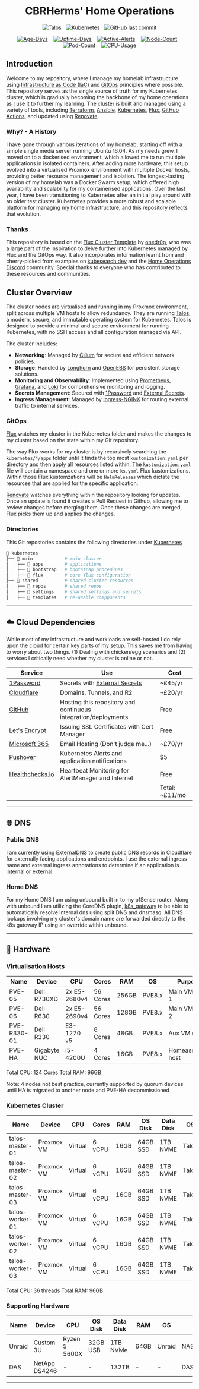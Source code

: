 <div align="center">

# CBRHerms' Home Operations

[![Talos](https://img.shields.io/endpoint?url=https%3A%2F%2Fkromgo.sheartech.uk%2Fquery%3Fformat%3Dendpoint%26metric%3Dtalos_version&style=for-the-badge&logo=talos&logoColor=white&color=blue&label=%20)](https://www.talos.dev/)&nbsp;&nbsp;
[![Kubernetes](https://img.shields.io/endpoint?url=https%3A%2F%2Fkromgo.sheartech.uk%2Fquery%3Fformat%3Dendpoint%26metric%3Dkubernetes_version&style=for-the-badge&logo=kubernetes&logoColor=white&color=blue&label=%20)](https://www.talos.dev/)&nbsp;&nbsp;
[![GitHub last commit](https://img.shields.io/github/last-commit/cbrherms/home-ops?color=blue&style=for-the-badge&logoColor=white&logo=github&label=%20)](https://github.com/cbrherms/home-ops/commits/main)

[![Age-Days](https://img.shields.io/endpoint?url=https%3A%2F%2Fkromgo.sheartech.uk%2Fquery%3Fmetric%3Dcluster_age_days&style=flat-squaree&label=Age)](https://github.com/kashalls/kromgo/)&nbsp;&nbsp;&nbsp;
[![Uptime-Days](https://img.shields.io/endpoint?url=https%3A%2F%2Fkromgo.sheartech.uk%2Fquery%3Fmetric%3Dcluster_uptime_days&style=flat-square&label=Uptime)](https://github.com/kashalls/kromgo/)&nbsp;&nbsp;&nbsp;
[![Active-Alerts](https://img.shields.io/endpoint?url=https%3A%2F%2Fkromgo.sheartech.uk%2Fquery%3Fmetric%3Dprometheus_active_alerts&style=flat-square&label=Firing%20Alerts)](https://github.com/kashalls/kromgo/)&nbsp;&nbsp;&nbsp;
[![Node-Count](https://img.shields.io/endpoint?url=https%3A%2F%2Fkromgo.sheartech.uk%2Fquery%3Fmetric%3Dcluster_node_count&style=flat-square&label=Nodes)](https://github.com/kashalls/kromgo/)&nbsp;&nbsp;&nbsp;
[![Pod-Count](https://img.shields.io/endpoint?url=https%3A%2F%2Fkromgo.sheartech.uk%2Fquery%3Fmetric%3Dcluster_pod_count&style=flat-square&label=Pods&color=green)](https://github.com/kashalls/kromgo/)&nbsp;&nbsp;&nbsp;
[![CPU-Usage](https://img.shields.io/endpoint?url=https%3A%2F%2Fkromgo.sheartech.uk%2Fquery%3Fmetric%3Dcluster_cpu_usage&style=flat-square&label=CPU)](https://github.com/kashalls/kromgo/)

</div>

## Introduction

Welcome to my repository, where I manage my homelab infrastructure using [Infrastructure as Code (IaC)](https://en.wikipedia.org/wiki/Infrastructure_as_code) and [GitOps](https://www.gitops.tech/) principles where possible. This repository serves as the single source of truth for my Kubernetes cluster, which is gradually becoming the backbone of my home operations as I use it to further my learning. The cluster is built and managed using a variety of tools, including [Terraform](https://www.terraform.io/), [Ansible](https://www.ansible.com/), [Kubernetes](https://kubernetes.io/), [Flux](https://fluxcd.io/), [GitHub Actions](https://github.com/features/actions), and updated using [Renovate](https://renovatebot.com/).

### Why? - A History

I have gone through various iterations of my homelab, starting off with a simple single media server running Ubuntu 16.04. As my needs grew, I moved on to a dockerised environment, which allowed me to run multiple applications in isolated containers. After adding more hardware, this setup evolved into a virtualised Proxmox environment with multiple Docker hosts, providing better resource management and isolation. The longest-lasting version of my homelab was a Docker Swarm setup, which offered high availability and scalability for my containerised applications. Over the last year, I have been transitioning to Kubernetes after an initial play around with an older test cluster. Kubernetes provides a more robust and scalable platform for managing my home infrastructure, and this repository reflects that evolution.

### Thanks

This repository is based on the [Flux Cluster Template](https://github.com/onedr0p/flux-cluster-template) by [onedr0p](https://github.com/onedr0p), who was a large part of the inspiration to delve further into Kubernetes managed by Flux and the GitOps way. It also incorporates information learnt from and cherry-picked from examples on [kubesearch.dev](https://kubesearch.dev) and the [Home Operations Discord](https://discord.gg/home-operations) community. Special thanks to everyone who has contributed to these resources and communities.

## Cluster Overview

The cluster nodes are virtualised and running in my Proxmox environment, split across multiple VM hosts to allow redundancy. They are running [Talos](https://www.talos.dev/), a modern, secure, and immutable operating system for Kubernetes. Talos is designed to provide a minimal and secure environment for running Kubernetes, with no SSH access and all configuration managed via API.

The cluster includes:

- **Networking**: Managed by [Cilium](https://cilium.io/) for secure and efficient network policies.
- **Storage**: Handled by [Longhorn](https://longhorn.io/) and [OpenEBS](https://openebs.io/) for persistent storage solutions.
- **Monitoring and Observability**: Implemented using [Prometheus](https://prometheus.io/), [Grafana](https://grafana.com/), and [Loki](https://grafana.com/oss/loki/) for comprehensive monitoring and logging.
- **Secrets Management**: Secured with [1Password](https://1password.com/) and [External Secrets](https://external-secrets.io/).
- **Ingress Management**: Managed by [Ingress-NGINX](https://kubernetes.github.io/ingress-nginx/) for routing external traffic to internal services.

### GitOps

[Flux](https://fluxcd.io) watches my cluster in the Kubernetes folder and makes the changes to my cluster based on the state within my Git repository.

The way Flux works for my cluster is by recursively searching the `kubernetes/*/apps` folder until it finds the top most `kustomization.yaml` per directory and then apply all resources listed within. The `kustomization.yaml` file will contain a namespace and one or more `ks.yaml` Flux kustomizations. Within those Flux kustomzations will be `HelmReleases` which dictate the resources that are applied for the specific application.

[Renovate](https://github.com/renovatebot/renovate) watches everything within the repository looking for updates. Once an update is found it creates a Pull Request in Github, allowing me to review changes before merging them. Once these changes are merged, Flux picks them up and applies the changes.

### Directories

This Git repostories contains the following directories under [Kubernetes](https://github.com/ewatkins/talos-cluster/tree/main/kubernetes)

```sh
📁 kubernetes
├── 📁 main            # main cluster
│   ├── 📁 apps        # applications
│   ├── 📁 bootstrap   # bootstrap procedures
│   ├── 📁 flux        # core flux configuration
├── 📁 shared          # shared cluster resources
│   ├── 📁 repos       # shared repos
│   ├── 📁 settings    # shared settings and secrets
│   ├── 📁 templates   # re-usable compponents
```

---

## ☁️ Cloud Dependencies

While most of my infrastructure and workloads are self-hosted I do rely upon the cloud for certain key parts of my setup. This saves me from having to worry about two things. (1) Dealing with chicken/egg scenarios and (2) services I critically need whether my cluster is online or not.

| Service                                     | Use                                                            | Cost           |
|---------------------------------------------|----------------------------------------------------------------|----------------|
| [1Password](https://1password.com/)         | Secrets with [External Secrets](https://external-secrets.io/)  | ~£45/yr        |
| [Cloudflare](https://www.cloudflare.com/)   | Domains, Tunnels, and R2                                       | ~£20/yr        |
| [GitHub](https://github.com/)               | Hosting this repository and continuous integration/deployments | Free           |
| [Let's Encrypt](https://letsencrypt.org/)   | Issuing SSL Certificates with Cert Manager                     | Free           |
| [Microsoft 365](https://microsoft.com/)     | Email Hosting (Don't judge me...)                              | ~£70/yr        |
| [Pushover](https://pushover.net/)           | Kubernetes Alerts and application notifications                | $5             |
| [Healthchecks.io](https://healthchecks.io/) | Heartbeat Monitoring for AlertManager and Internet             | Free           |
|                                             |                                                                | Total: ~£11/mo |
---

## 🌐 DNS

### Public DNS

I am currently using [ExternalDNS](https://github.com/kubernetes-sigs/external-dns) to create public DNS records in Cloudflare for externally facing applications and endpoints. I use the external ingress name and external ingress annotations to determine if an application is internal or external.

### Home DNS

For my Home DNS I am using unbound built in to my pfSense router. Along with unbound I am utilizing the CoreDNS plugin, [k8s_gateway](https://github.com/ori-edge/k8s_gateway) to be able to automatically resolve internal dns using split DNS and dnsmasq. All DNS lookups involving my cluster's domain name are forwarded directly to the k8s gateway IP using an override within unbound.

---

## 🔧 Hardware

### Virtualisation Hosts

| Name        | Device       | CPU          | Cores    | RAM   | OS     | Purpose            |
|-------------|--------------|--------------|----------|-------|--------|--------------------|
| PVE-05      | Dell R730XD  | 2x E5-2680v4 | 56 Cores | 256GB | PVE8.x | Main VM node 1     |
| PVE-06      | Dell R630    | 2x E5-2690v4 | 56 Cores | 128GB | PVE8.x | Main VM node 2     |
| PVE-R330-01 | Dell R330    | E3-1270 v5   | 8 Cores  | 48GB  | PVE8.x | Aux VM node        |
| PVE-HA      | Gigabyte NUC | i5-4200U     | 4 Cores  | 16GB  | PVE8.x | Homeassistant host |

Total CPU: 124 Cores
Total RAM: 96GB

Note: 4 nodes not best practice, currently supported by quorum devices until HA is migrated to another node and PVE-HA decommissioned

### Kubernetes Cluster

| Name            | Device       | CPU      | Cores  | RAM  | OS Disk  | Data Disk   | OS    | Purpose           |
|-----------------|--------------|----------|--------|------|----------|-------------|-------|-------------------|
| talos-master-01 | Proxmox VM   | Virtual  | 6 vCPU | 16GB | 64GB SSD | 1TB NVME  | Talos | k8s control-plane |
| talos-master-02 | Proxmox VM   | Virtual  | 6 vCPU | 16GB | 64GB SSD | 1TB NVME  | Talos | k8s control-plane |
| talos-master-03 | Proxmox VM   | Virtual  | 6 vCPU | 16GB | 64GB SSD | 1TB NVME  | Talos | k8s control-plane |
| talos-worker-01 | Proxmox VM   | Virtual  | 6 vCPU | 16GB | 64GB SSD | 1TB NVME  | Talos | k8s worker        |
| talos-worker-02 | Proxmox VM   | Virtual  | 6 vCPU | 16GB | 64GB SSD | 1TB NVME  | Talos | k8s worker        |
| talos-worker-03 | Proxmox VM   | Virtual  | 6 vCPU | 16GB | 64GB SSD | 1TB NVME  | Talos | k8s worker        |

Total CPU: 36 threads
Total RAM: 96GB

### Supporting Hardware

| Name   | Device           | CPU           | OS Disk    | Data Disk  | RAM   | OS           | Purpose        |
|--------|------------------|---------------|------------|------------|-------|--------------|----------------|
| Unraid  | Custom 3U | Ryzen 5 5600X | 32GB USB   | 1TB NVMe   | 64GB  | Unraid       | NAS/NFS/Backup |
| DAS    | NetApp DS4246    | -             | -          | 132TB      | -     | -            | DAS w/ Parity  |

---
